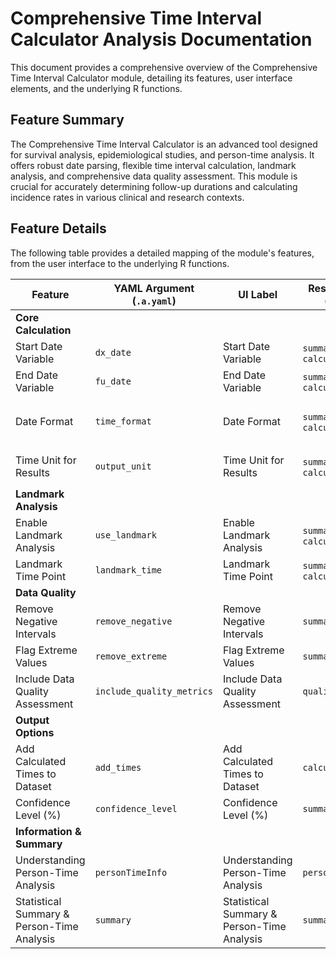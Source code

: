 # Comprehensive Time Interval Calculator Analysis Documentation

This document provides a comprehensive overview of the Comprehensive Time Interval Calculator module, detailing its features, user interface elements, and the underlying R functions.

## Feature Summary

The Comprehensive Time Interval Calculator is an advanced tool designed for survival analysis, epidemiological studies, and person-time analysis. It offers robust date parsing, flexible time interval calculation, landmark analysis, and comprehensive data quality assessment. This module is crucial for accurately determining follow-up durations and calculating incidence rates in various clinical and research contexts.

## Feature Details

The following table provides a detailed mapping of the module's features, from the user interface to the underlying R functions.

| Feature                          | YAML Argument (`.a.yaml`)      | UI Label                               | Results Section (`.r.yaml`)         | R Function (`.b.R`)                  |
| -------------------------------- | ------------------------------ | -------------------------------------- | ----------------------------------- | ------------------------------------ |
| **Core Calculation**             |                                |                                        |                                     |                                      |
| Start Date Variable              | `dx_date`                      | Start Date Variable                    | `summary`, `calculated_time`        | `.run`, `.calculate_survival_time`   |
| End Date Variable                | `fu_date`                      | End Date Variable                      | `summary`, `calculated_time`        | `.run`, `.calculate_survival_time`   |
| Date Format                      | `time_format`                  | Date Format                            | `summary`, `calculated_time`        | `.run`, `.calculate_survival_time`, `.detectDateFormat`, `.parseDate` |
| Time Unit for Results            | `output_unit`                  | Time Unit for Results                  | `summary`, `calculated_time`        | `.run`, `.calculate_survival_time`, `.calculateTimeIntervals` |
| **Landmark Analysis**            |                                |                                        |                                     |                                      |
| Enable Landmark Analysis         | `use_landmark`                 | Enable Landmark Analysis               | `summary`, `calculated_time`        | `.run`, `.applyLandmarkAnalysis`     |
| Landmark Time Point              | `landmark_time`                | Landmark Time Point                    | `summary`, `calculated_time`        | `.run`, `.applyLandmarkAnalysis`     |
| **Data Quality**                 |                                |                                        |                                     |                                      |
| Remove Negative Intervals        | `remove_negative`              | Remove Negative Intervals              | `summary`                           | `.assessDataQuality`                 |
| Flag Extreme Values              | `remove_extreme`               | Flag Extreme Values                    | `summary`                           | `.assessDataQuality`                 |
| Include Data Quality Assessment  | `include_quality_metrics`      | Include Data Quality Assessment        | `qualityAssessment`                 | `.assessDataQuality`                 |
| **Output Options**               |                                |                                        |                                     |                                      |
| Add Calculated Times to Dataset  | `add_times`                    | Add Calculated Times to Dataset        | `calculated_time`                   | `.run`                               |
| Confidence Level (%)             | `confidence_level`             | Confidence Level (%)                   | `summary`                           | Not implemented in `.b.R`            |
| **Information & Summary**        |                                |                                        |                                     |                                      |
| Understanding Person-Time Analysis| `personTimeInfo`               | Understanding Person-Time Analysis     | `personTimeInfo`                    | `.run`                               |
| Statistical Summary & Person-Time Analysis| `summary`                      | Statistical Summary & Person-Time Analysis| `summary`                           | `.run`                               |
